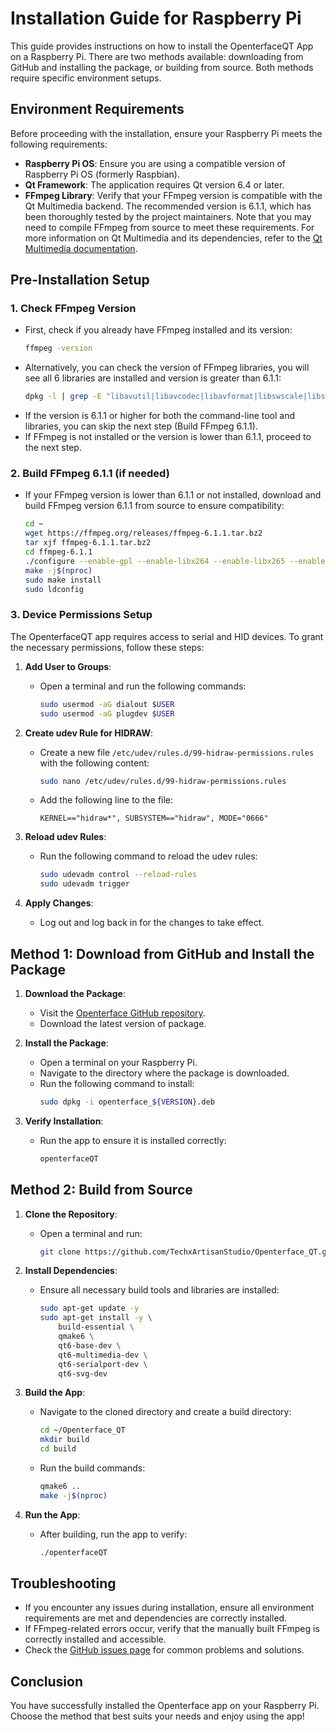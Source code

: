 # Installation Guide for Raspberry Pi

This guide provides instructions on how to install the OpenterfaceQT App on a Raspberry Pi. There are two methods available: downloading from GitHub and installing the package, or building from source. Both methods require specific environment setups.

## Environment Requirements

Before proceeding with the installation, ensure your Raspberry Pi meets the following requirements:

- **Raspberry Pi OS**: Ensure you are using a compatible version of Raspberry Pi OS (formerly Raspbian).
- **Qt Framework**: The application requires Qt version 6.4 or later.
- **FFmpeg Library**: Verify that your FFmpeg version is compatible with the Qt Multimedia backend. The recommended version is 6.1.1, which has been thoroughly tested by the project maintainers. Note that you may need to compile FFmpeg from source to meet these requirements. For more information on Qt Multimedia and its dependencies, refer to the [Qt Multimedia documentation](https://doc.qt.io/qt-6.5/qtmultimedia-index.html).

## Pre-Installation Setup

### 1. Check FFmpeg Version
   - First, check if you already have FFmpeg installed and its version:
     ```bash
     ffmpeg -version
     ```
   - Alternatively, you can check the version of FFmpeg libraries, you will see all 6 libraries are installed and version is greater than 6.1.1:
     ```bash
     dpkg -l | grep -E "libavutil|libavcodec|libavformat|libswscale|libswresample|libpostproc"
     ```
   - If the version is 6.1.1 or higher for both the command-line tool and libraries, you can skip the next step (Build FFmpeg 6.1.1).
   - If FFmpeg is not installed or the version is lower than 6.1.1, proceed to the next step.

### 2. Build FFmpeg 6.1.1 (if needed)
   - If your FFmpeg version is lower than 6.1.1 or not installed, download and build FFmpeg version 6.1.1 from source to ensure compatibility:
     ```bash
     cd ~
     wget https://ffmpeg.org/releases/ffmpeg-6.1.1.tar.bz2
     tar xjf ffmpeg-6.1.1.tar.bz2
     cd ffmpeg-6.1.1
     ./configure --enable-gpl --enable-libx264 --enable-libx265 --enable-libvpx --enable-libfdk-aac --enable-libmp3lame --enable-libopus --enable-shared
     make -j$(nproc)
     sudo make install
     sudo ldconfig
     ```

### 3. Device Permissions Setup

The OpenterfaceQT app requires access to serial and HID devices. To grant the necessary permissions, follow these steps:

1. **Add User to Groups**:
   - Open a terminal and run the following commands:
     ```bash
     sudo usermod -aG dialout $USER
     sudo usermod -aG plugdev $USER
     ```

2. **Create udev Rule for HIDRAW**:
   - Create a new file `/etc/udev/rules.d/99-hidraw-permissions.rules` with the following content:
     ```bash
     sudo nano /etc/udev/rules.d/99-hidraw-permissions.rules
     ```
   - Add the following line to the file:
     ```
     KERNEL=="hidraw*", SUBSYSTEM=="hidraw", MODE="0666"
     ```

3. **Reload udev Rules**:
   - Run the following command to reload the udev rules:
     ```bash
     sudo udevadm control --reload-rules
     sudo udevadm trigger
     ```

4. **Apply Changes**:
   - Log out and log back in for the changes to take effect.

## Method 1: Download from GitHub and Install the Package

1. **Download the Package**:
   - Visit the [Openterface GitHub repository](https://github.com/TechxArtisanStudio/Openterface_QT/releases).
   - Download the latest version of package.

2. **Install the Package**:
   - Open a terminal on your Raspberry Pi.
   - Navigate to the directory where the package is downloaded.
   - Run the following command to install:
     ```bash
     sudo dpkg -i openterface_${VERSION}.deb
     ```

3. **Verify Installation**:
   - Run the app to ensure it is installed correctly:
     ```bash
     openterfaceQT
     ```

## Method 2: Build from Source

1. **Clone the Repository**:
   - Open a terminal and run:
     ```bash
     git clone https://github.com/TechxArtisanStudio/Openterface_QT.git
     ```

2. **Install Dependencies**:
   - Ensure all necessary build tools and libraries are installed:
     ```bash
     sudo apt-get update -y
     sudo apt-get install -y \
         build-essential \
         qmake6 \
         qt6-base-dev \
         qt6-multimedia-dev \
         qt6-serialport-dev \
         qt6-svg-dev
     ```

3. **Build the App**:
   - Navigate to the cloned directory and create a build directory:
     ```bash
     cd ~/Openterface_QT
     mkdir build
     cd build
     ```
   - Run the build commands:
     ```bash
     qmake6 ..
     make -j$(nproc)
     ```

4. **Run the App**:
   - After building, run the app to verify:
     ```bash
     ./openterfaceQT
     ```

## Troubleshooting

- If you encounter any issues during installation, ensure all environment requirements are met and dependencies are correctly installed.
- If FFmpeg-related errors occur, verify that the manually built FFmpeg is correctly installed and accessible.
- Check the [GitHub issues page](https://github.com/your-repo/openterface/issues) for common problems and solutions.

## Conclusion

You have successfully installed the Openterface app on your Raspberry Pi. Choose the method that best suits your needs and enjoy using the app!
